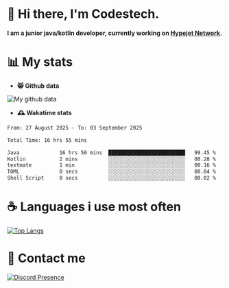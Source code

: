 # 👋 Hi there, I'm Codestech.
**I am a junior java/kotlin developer, currently working on [Hypejet Network](https://github.com/Hypejet).**

# 📊 My stats
- **😸 Github data**

![My github data](https://github-readme-stats.vercel.app/api?username=Codestech1&count_private=true&include_all_commits=true&theme=codeSTACKr)

- **🕰️ Wakatime stats**
<!--START_SECTION:waka-->

```txt
From: 27 August 2025 - To: 03 September 2025

Total Time: 16 hrs 55 mins

Java             16 hrs 50 mins  █████████████████████████   99.45 %
Kotlin           2 mins          ░░░░░░░░░░░░░░░░░░░░░░░░░   00.28 %
textmate         1 min           ░░░░░░░░░░░░░░░░░░░░░░░░░   00.16 %
TOML             0 secs          ░░░░░░░░░░░░░░░░░░░░░░░░░   00.04 %
Shell Script     0 secs          ░░░░░░░░░░░░░░░░░░░░░░░░░   00.02 %
```

<!--END_SECTION:waka-->

# ☕ Languages i use most often
[![Top Langs](https://github-readme-stats.vercel.app/api/top-langs/?username=Codestech1&layout=compact&langs_count=8&exclude_repo=window5000.github.io&theme=codeSTACKr)](https://github.com/anuraghazra/github-readme-stats)

# 💬 Contact me
[![Discord Presence](https://lanyard.cnrad.dev/api/650718742157852740)](https://discord.com/users/650718742157852740)
</br>
